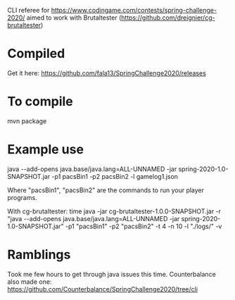 CLI referee for https://www.codingame.com/contests/spring-challenge-2020/ aimed to work with Brutaltester (https://github.com/dreignier/cg-brutaltester)

# Compiled
Get it here: https://github.com/fala13/SpringChallenge2020/releases

# To compile
mvn package

# Example use
java --add-opens java.base/java.lang=ALL-UNNAMED -jar spring-2020-1.0-SNAPSHOT.jar -p1 pacsBin1 -p2 pacsBin2 -l gamelog1.json

Where "pacsBin1", "pacsBin2" are the commands to run your player programs.

With cg-brutaltester:
time java -jar cg-brutaltester-1.0.0-SNAPSHOT.jar -r "java --add-opens java.base/java.lang=ALL-UNNAMED -jar spring-2020-1.0-SNAPSHOT.jar" -p1 "pacsBin1" -p2 "pacsBin2" -t 4 -n 10 -l "./logs/" -v

# Ramblings
Took me few hours to get through java issues this time. Counterbalance also made one: https://github.com/Counterbalance/SpringChallenge2020/tree/cli
